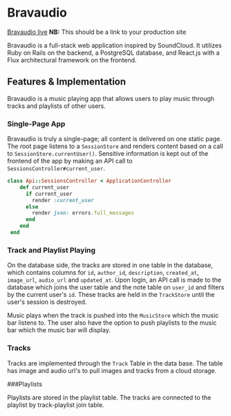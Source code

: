 # Bravaudio

[Bravaudio live][heroku] **NB:** This should be a link to your production site

[heroku]: http://www.bravaudio.herokuapp.com

Bravaudio is a full-stack web application inspired by SoundCloud.  It utilizes Ruby on Rails on the backend, a PostgreSQL database, and React.js with a Flux architectural framework on the frontend.  

## Features & Implementation

Bravaudio is a music playing app that allows users to play music through tracks and playlists of other users.

### Single-Page App

Bravaudio is truly a single-page; all content is delivered on one static page.  The root page listens to a `SessionStore` and renders content based on a call to `SessionStore.currentUser()`.  Sensitive information is kept out of the frontend of the app by making an API call to `SessionsController#current_user`.

```ruby
class Api::SessionsController < ApplicationController
    def current_user
      if current_user
        render :current_user
      else
        render json: errors.full_messages
      end
    end
 end
  ```

### Track and Playlist Playing

  On the database side, the tracks are stored in one table in the database, which contains columns for `id`, `author_id`, `description`, `created_at`, `image_url`, `audio_url` and `updated_at`.  Upon login, an API call is made to the database which joins the user table and the note table on `user_id` and filters by the current user's `id`.  These tracks are held in the `TrackStore` until the user's session is destroyed.  

  Music plays when the track is pushed into the `MusicStore` which the music bar listens to. The user also have the option to push playlists to the music bar which the music bar will display.



### Tracks

Tracks are implemented through the `Track` Table in the data base. The table has image and audio url's to pull images and tracks from a cloud storage.

###Playlists

Playlists are stored in the playlist table. The tracks are connected to the playlist by track-playlist join table. 
